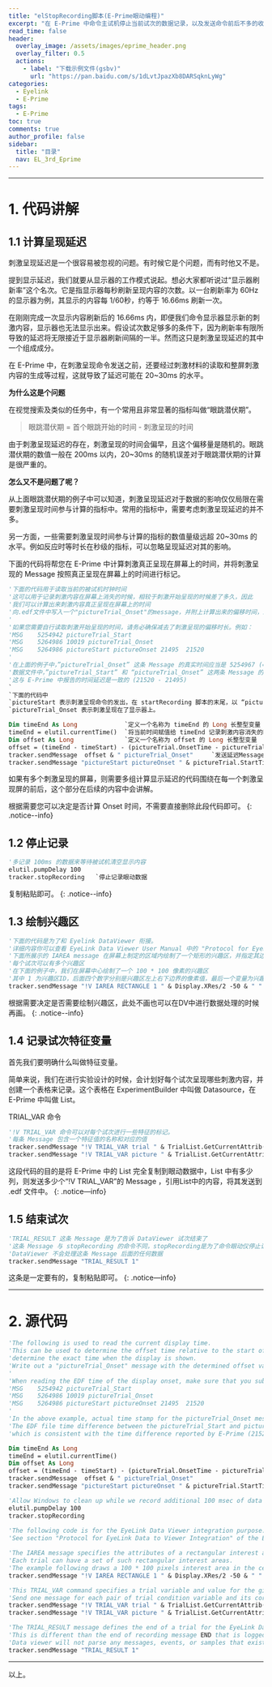 ```yaml
---
title: "elStopRecording脚本(E-Prime眼动编程)"
excerpt: "在 E-Prime 中命令主试机停止当前试次的数据记录，以及发送命令前后不多的收尾工作。"
read_time: false
header:
  overlay_image: /assets/images/eprime_header.png
  overlay_filter: 0.5
  actions:
    - label: "下载示例文件(gsbv)"
      url: "https://pan.baidu.com/s/1dLvtJpazXb8DARSqknLyWg"
categories:
  - Eyelink
  - E-Prime
tags:
  - E-Prime
toc: true
comments: true
author_profile: false
sidebar:
  title: "目录"
  nav: EL_3rd_Eprime
---
```


---

# 1. 代码讲解

## 1.1 计算呈现延迟

刺激呈现延迟是一个很容易被忽视的问题。有时候它是个问题，而有时他又不是。

提到显示延迟，我们就要从显示器的工作模式说起。想必大家都听说过“显示器刷新率”这个名次。它是指显示器每秒刷新呈现内容的次数。以一台刷新率为 60Hz 的显示器为例，其显示的内容每 1/60秒，约等于 16.66ms 刷新一次。

在刚刚完成一次显示内容刷新后的 16.66ms 内，即便我们命令显示器显示新的刺激内容，显示器也无法显示出来。假设试次数足够多的条件下，因为刷新率有限所导致的延迟将无限接近于显示器刷新间隔的一半。然而这只是刺激呈现延迟的其中一个组成成分。

在 E-Prime 中，在刺激呈现命令发送之前，还要经过刺激材料的读取和整屏刺激内容的生成等过程，这就导致了延迟可能在 20~30ms 的水平。

**为什么这是个问题**

在视觉搜索及类似的任务中，有一个常用且非常显著的指标叫做“眼跳潜伏期”。

> 眼跳潜伏期 = 首个眼跳开始的时间 - 刺激呈现的时间

由于刺激呈现延迟的存在，刺激呈现的时间会偏早，且这个偏移量是随机的。眼跳潜伏期的数值一般在 200ms 以内，20~30ms 的随机误差对于眼跳潜伏期的计算是很严重的。

**怎么又不是问题了呢？**

从上面眼跳潜伏期的例子中可以知道，刺激呈现延迟对于数据的影响仅仅局限在需要刺激呈现时间参与计算的指标中。常用的指标中，需要考虑刺激呈现延迟的并不多。

另一方面，一些需要刺激呈现时间参与计算的指标的数值量级远超 20~30ms 的水平。例如反应时等时长在秒级的指标，可以忽略呈现延迟对其的影响。

下面的代码将帮您在 E-Prime 中计算刺激真正呈现在屏幕上的时间，并将刺激呈现的 Message 按照真正呈现在屏幕上的时间进行标记。
 
~~~ vb
'下面的代码用于读取当前的被试机时钟时间
'这可以用于记录刺激内容在屏幕上消失的时候，相较于刺激开始呈现的时候差了多久，因此
'我们可以计算出来刺激内容真正呈现在屏幕上的时间
'向.edf文件中写入一个"pictureTrial_Onset"的message，并附上计算出来的偏移时间，来标记刺激真正开始呈现的时间。
'
'如果您需要自行读取刺激开始呈现的时间，请务必确保减去了刺激呈现的偏移时长。例如：
'MSG	5254942 pictureTrial_Start
'MSG	5264986 10019 pictureTrial_Onset
'MSG	5264986 pictureStart pictureOnset 21495  21520
'
'在上面的例子中，”pictureTrial_Onset” 这条 Message 的真实时间应当是 5254967 (=5264986 - 10019)
'数据文件中，”pictureTrial_Start” 和 “pictureTrial_Onset” 这两条 Message 的时间差是 25 (= 5254967 - 5254942),
'这与 E-Prime 中报告的时间延迟是一致的 (21520 - 21495)
`
`下面的代码中
`pictureStart 表示刺激呈现命令的发出，在 startRecording 脚本的末尾，以 “pictureTrial_Start” 的内容发送到了数据中
`pictureTrial_Onset 表示刺激呈现在了显示器上。

Dim timeEnd As Long             `定义一个名称为 timeEnd 的 Long 长整型变量
timeEnd = elutil.currentTime()  `将当前时间赋值给 timeEnd 记录刺激内容消失的时间
Dim offset As Long              `定义一个名称为 offset 的 Long 长整型变量
offset = (timeEnd - timeStart) - (pictureTrial.OnsetTime - pictureTrial.StartTime)          `计算刺激内容究竟在显示器上呈现了多长时间
tracker.sendMessage  offset & " pictureTrial_Onset"     `发送延迟Message，记录实际的Onset时间
tracker.sendMessage "pictureStart pictureOnset " & pictureTrial.StartTime & "  " & pictureTrial.OnsetTime       `报告E-Prime中所记录的延迟时间（没啥用）
~~~ 

如果有多个刺激呈现的屏幕，则需要多组计算显示延迟的代码围绕在每一个刺激呈现屏的前后，这个部分在后续的内容中会讲解。

根据需要您可以决定是否计算 Onset 时间，不需要直接删除此段代码即可。
{: .notice--info}

## 1.2 停止记录

~~~ vb
'多记录 100ms 的数据来等待被试机清空显示内容
elutil.pumpDelay 100
tracker.stopRecording   `停止记录眼动数据
~~~ 

复制粘贴即可。
{: .notice--info}

## 1.3 绘制兴趣区

~~~ vb 
'下面的代码是为了和 Eyelink DataViewer 衔接。
'详细内容你可以查看 EyeLink Data Viewer User Manual 中的 "Protocol for EyeLink Data to Viewer Integration" 部分
'下面所展示的 IAREA message 在屏幕上制定的区域内绘制了一个矩形的兴趣区，并指定其边界 
'每个试次可以有多个兴趣区 
'在下面的例子中，我们在屏幕中心绘制了一个 100 * 100 像素的兴趣区
'其中 1 为兴趣区ID，后面四个数字分别是兴趣区左上右下边界的像素值，最后一个变量为兴趣区的Label，此处直接引用了 TrialList 中的变量
tracker.sendMessage "!V IAREA RECTANGLE 1 " & Display.XRes/2 -50 & " " & Display.YRes/2 - 50 & " " & Display.XRes/2 + 50 & " " & Display.YRes/2 + 50 & " " &  TrialList.GetCurrentAttrib("imageName")
~~~

根据需要决定是否需要绘制兴趣区，此处不画也可以在DV中进行数据处理的时候再画。
{: .notice--info}

## 1.4 记录试次特征变量

首先我们要明确什么叫做特征变量。

简单来说，我们在进行实验设计的时候，会计划好每个试次呈现哪些刺激内容，并创建一个表格来记录。这个表格在 ExperimentBuilder 中叫做 Datasource，在 E-Prime 中叫做 List。

TRIAL_VAR 命令

~~~ vb
'!V TRIAL_VAR 命令可以对每个试次进行一些特征的标记。
'每条 Message 包含一个特征值的名称和对应的值
tracker.sendMessage "!V TRIAL_VAR trial " & TrialList.GetCurrentAttrib("trialid")
tracker.sendMessage "!V TRIAL_VAR picture " & TrialList.GetCurrentAttrib("imageName") 
~~~

这段代码的目的是将 E-Prime 中的 List 完全复制到眼动数据中，List 中有多少列，则发送多少个“!V TRIAL_VAR”的 Message ，引用List中的内容，将其发送到 .edf 文件中。
{: .notice—info}

## 1.5 结束试次

~~~ vb
'TRIAL_RESULT 这条 Message 是为了告诉 DataViewer 试次结束了
'这条 Message 与 stopRecording 的命令不同，stopRecording是为了命令眼动仪停止记录眼动，而这条 Message 则是为了告诉 DataViewer 试次结束
'DataViewer 不会处理这条 Message 后面的任何数据
tracker.sendMessage "TRIAL_RESULT 1" 
~~~

这条是一定要有的，复制粘贴即可。
{: .notice—info}

---

# 2. 源代码

~~~ vb
'The following is used to read the current display time. 
'This can be used to determine the offset time relative to the start of the screen and thus
'determine the exact time when the display is shown.
'Write out a "pictureTrial_Onset" message with the determined offset value to mark the actual onset of the picture screen.
'
'When reading the EDF time of the display onset, make sure that you subtract the offset value. For example,
'MSG	5254942 pictureTrial_Start
'MSG	5264986 10019 pictureTrial_Onset
'MSG	5264986 pictureStart pictureOnset 21495  21520
'
'In the above example, actual time stamp for the pictureTrial_Onset message should be 5254967 (=5264986 - 10019)
'The EDF file time difference between the pictureTrial_Start and pictureTrial_Onset message is 25 (= 5254967 - 5254942),
'which is consistent with the time difference reported by E-Prime (21520 - 21495)

Dim timeEnd As Long
timeEnd = elutil.currentTime()
Dim offset As Long
offset = (timeEnd - timeStart) - (pictureTrial.OnsetTime - pictureTrial.StartTime)
tracker.sendMessage  offset & " pictureTrial_Onset"
tracker.sendMessage "pictureStart pictureOnset " & pictureTrial.StartTime & "  " & pictureTrial.OnsetTime

'Allow Windows to clean up while we record additional 100 msec of data
elutil.pumpDelay 100
tracker.stopRecording
 
'The following code is for the EyeLink Data Viewer integration purpose.   
'See section "Protocol for EyeLink Data to Viewer Integration" of the EyeLink Data Viewer User Manual

'The IAREA message specifies the attributes of a rectangular interest area for the trial. 
'Each trial can have a set of such rectangular interest areas. 
'The example following draws a 100 * 100 pixels interest area in the center of the screen
tracker.sendMessage "!V IAREA RECTANGLE 1 " & Display.XRes/2 -50 & " " & Display.YRes/2 - 50 & " " & Display.XRes/2 + 50 & " " & Display.YRes/2 + 50 & " " &  TrialList.GetCurrentAttrib("imageName")

'This TRIAL_VAR command specifies a trial variable and value for the given trial. 
'Send one message for each pair of trial condition variable and its corresponding value.
tracker.sendMessage "!V TRIAL_VAR trial " & TrialList.GetCurrentAttrib("trialid")
tracker.sendMessage "!V TRIAL_VAR picture " & TrialList.GetCurrentAttrib("imageName") 

'The TRIAL_RESULT message defines the end of a trial for the EyeLink Data Viewer. 
'This is different than the end of recording message END that is logged when the trial recording ends. 
'Data viewer will not parse any messages, events, or samples that exist in the data file after this message. 
tracker.sendMessage "TRIAL_RESULT 1" 
~~~

---

以上。